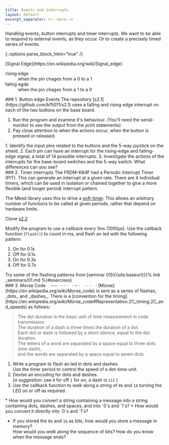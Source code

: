 ```yaml
---
title: Events and interrupts
layout: default
excerpt_separator: <!--more-->
---
```

Handling events, button interrupts and timer interrupts.
We want to be able to respond to external events, as they occur.
Or to create a precisely timed series of events.
<!--more-->

{::options parse_block_html="true" /}

<section class="note">
[Signal Edge](https://en.wikipedia.org/wiki/Signal_edge)
<dl>
 <dt>
 rising edge
 </dt>
 <dd>
 when the pin chages from a 0 to a 1
 </dd>
 <dt>
 faling egde
 </dt>
 <dd>
 when the pin chages from a 1 to a 0
 </dd>
</dl>
</section>

<section class="exercise">
### 1. Button edge Events
The repository [s2.1](https://github.com/kf5011/s2.1) uses a falling and rising edge interrupt on each of the two buttons on the base board.

1. Run the program and examine it's behaviour.  (You'll need the serial-monitor to see the output from the print statements)
2. Pay close attention to when the actions occur, when the button is pressed or released.

<section class="question">
1. Identify the input pins related to the buttons and the 5-way joystick on the shield.
2. Each pin can have an interrupt for the rising-edge and falling-edge signal, a total of 14 possible interrupts.
3. Investigate the actions of the interrupts for the base-board switches and the 5-way switch.  What differences can you see?
</section>
</section>

<section class="exercise">
### 2. Timer interrupts
The FRDM-K64F had a Periodic Interrupt Timer (PIT).  This can generate an interrupt at a given rate.  There are 4 individual timers, which can be used in isolation or chained together to give a more flexible (and longer period) interrupt pattern.

The Mbed library uses this to drive a [soft-timer](https://os.mbed.com/docs/latest/reference/ticker.html).  This allows an arbitrary number of functions to be called at given periods, rather that depend on hardware limits.

Clone [s2.2](https://github.com/kf5011/s2.2)

Modify the program to use a callback every 1ms (1000µs).
Use the callback function (`flash()`) to count in ms, and flash an led with the following pattern:

  1. On for 0.1s
  1. Off for 0.1s
  1. On for 0.3s
  1. Off for 0.7s

  <section class="question">
  Try some of the flashing patterns from [seminar 01]({{site.baseurl}}{% link _seminars/01.md %}#exercises)
  </section>
</section>

<section class="exercise">
### 3. Morse Code  – – ⋅ ⋅ ⋅ ⋅ – ⋅ ⋅ ⋅ ⋅ ⋅
[Morse](https://en.wikipedia.org/wiki/Morse_code) is sent as a series of flashes, _dots_ and _dashes_.  There is a [convention for the timing](https://en.wikipedia.org/wiki/Morse_code#Representation.2C_timing.2C_and_speeds) as follows:

>  The dot duration is the basic unit of time measurement in code transmission.  
> The duration of a dash is three times the duration of a dot.  
> Each dot or dash is followed by a short silence, equal to the dot duration.  
> The letters of a word are separated by a space equal to three dots (one dash),  
> and the words are separated by a space equal to seven dots.

1. Write a program to flash an led in dots and dashes.  
   Use the timer period to control the speed of a dot-time-unit.
2. Devise an encoding for dots and dashes.  
    (_a suggestion_: use `0` for off `1` for on, a dash is `111` )
3. Use the callback function to _walk_ along a string of `0`s and `1`s  turning the LED on or off as required.

<section class="question">
* How would you convert a string containing a message into a string containing dots, dashes, and spaces, and into `0`s and `1`s?  
* How would you convert it directly into `0`s and `1`s?

* If you stored the `0`s and `1`s as bits, how would you store a message in memory?  
How would you _walk_ along the sequence of bits?
How do you know when the message ends?
</section>
